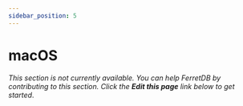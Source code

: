 ```yaml
---
sidebar_position: 5
---
```


# macOS

_This section is not currently available.
You can help FerretDB by contributing to this section.
Click the **Edit this page** link below to get started_.
